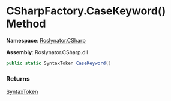 # CSharpFactory\.CaseKeyword\(\) Method

**Namespace**: [Roslynator.CSharp](../../README.md)

**Assembly**: Roslynator\.CSharp\.dll

```csharp
public static SyntaxToken CaseKeyword()
```

### Returns

[SyntaxToken](https://docs.microsoft.com/en-us/dotnet/api/microsoft.codeanalysis.syntaxtoken)

